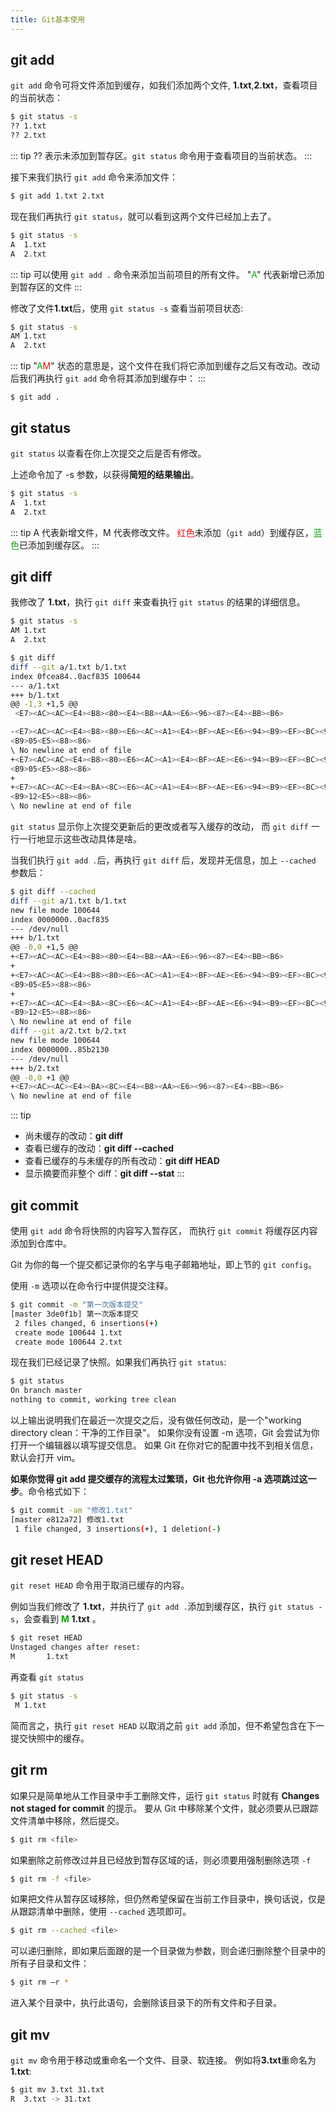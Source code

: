 ```yaml
---
title: Git基本使用
---
```


## git add
`git add` 命令可将文件添加到缓存，如我们添加两个文件, **1.txt**,**2.txt**，查看项目的当前状态：
```sh
$ git status -s
?? 1.txt
?? 2.txt
```
::: tip
?? 表示未添加到暂存区。`git status` 命令用于查看项目的当前状态。
:::

接下来我们执行 `git add` 命令来添加文件：
```sh
$ git add 1.txt 2.txt
```

现在我们再执行 `git status`，就可以看到这两个文件已经加上去了。
```sh
$ git status -s
A  1.txt
A  2.txt
```
::: tip
可以使用 `git add .` 命令来添加当前项目的所有文件。
"<span style="color:#13A10E;">A</span>" 代表新增已添加到暂存区的文件
:::

修改了文件**1.txt**后，使用 `git status -s` 查看当前项目状态:
```sh
$ git status -s
AM 1.txt
A  2.txt
```
::: tip
"<span style="color:#13A10E;">A</span><span style="color:red;">M</span>" 状态的意思是，这个文件在我们将它添加到缓存之后又有改动。改动后我们再执行 `git add` 命令将其添加到缓存中：
:::
```
$ git add .
```

## git status
`git status` 以查看在你上次提交之后是否有修改。

上述命令加了 -s 参数，以获得**简短的结果输出**。
```sh
$ git status -s
A  1.txt
A  2.txt
```
::: tip
A 代表新增文件，M 代表修改文件。
<span style="color:red;">红色</span>未添加（`git add`）到缓存区，<span style="color:#13A10E;">蓝色</span>已添加到缓存区。
:::


## git diff
我修改了 **1.txt**，执行 `git diff` 来查看执行 `git status` 的结果的详细信息。
```sh
$ git status -s
AM 1.txt
A  2.txt

$ git diff
diff --git a/1.txt b/1.txt
index 0fcea84..0acf835 100644
--- a/1.txt
+++ b/1.txt
@@ -1,3 +1,5 @@
 <E7><AC><AC><E4><B8><80><E4><B8><AA><E6><96><87><E4><BB><B6>

-<E7><AC><AC><E4><B8><80><E6><AC><A1><E4><BF><AE><E6><94><B9><EF><BC><9A><E6><97><B6><E9><97><B4><EF><BC><9A>11<E7><82>
<B9>05<E5><88><86>
\ No newline at end of file
+<E7><AC><AC><E4><B8><80><E6><AC><A1><E4><BF><AE><E6><94><B9><EF><BC><9A><E6><97><B6><E9><97><B4><EF><BC><9A>11<E7><82>
<B9>05<E5><88><86>
+
+<E7><AC><AC><E4><BA><8C><E6><AC><A1><E4><BF><AE><E6><94><B9><EF><BC><9A><E6><97><B6><E9><97><B4><EF><BC><9A>11<E7><82>
<B9>12<E5><88><86>
\ No newline at end of file
```
`git status` 显示你上次提交更新后的更改或者写入缓存的改动， 而 `git diff` 一行一行地显示这些改动具体是啥。

当我们执行 `git add .`后，再执行 `git diff` 后，发现并无信息，加上 `--cached` 参数后：
```sh
$ git diff --cached
diff --git a/1.txt b/1.txt
new file mode 100644
index 0000000..0acf835
--- /dev/null
+++ b/1.txt
@@ -0,0 +1,5 @@
+<E7><AC><AC><E4><B8><80><E4><B8><AA><E6><96><87><E4><BB><B6>
+
+<E7><AC><AC><E4><B8><80><E6><AC><A1><E4><BF><AE><E6><94><B9><EF><BC><9A><E6><97><B6><E9><97><B4><EF><BC><9A>11<E7><82>
<B9>05<E5><88><86>
+
+<E7><AC><AC><E4><BA><8C><E6><AC><A1><E4><BF><AE><E6><94><B9><EF><BC><9A><E6><97><B6><E9><97><B4><EF><BC><9A>11<E7><82>
<B9>12<E5><88><86>
\ No newline at end of file
diff --git a/2.txt b/2.txt
new file mode 100644
index 0000000..85b2130
--- /dev/null
+++ b/2.txt
@@ -0,0 +1 @@
+<E7><AC><AC><E4><BA><8C><E4><B8><AA><E6><96><87><E4><BB><B6>
\ No newline at end of file
```
::: tip
- 尚未缓存的改动：**git diff**
- 查看已缓存的改动：**git diff --cached**
- 查看已缓存的与未缓存的所有改动：**git diff HEAD**
- 显示摘要而非整个 diff：**git diff --stat**
:::

## git commit
使用 `git add` 命令将快照的内容写入暂存区， 而执行 `git commit` 将缓存区内容添加到仓库中。

Git 为你的每一个提交都记录你的名字与电子邮箱地址，即上节的 `git config`。

使用 `-m` 选项以在命令行中提供提交注释。
```sh
$ git commit -m "第一次版本提交"
[master 3de0f1b] 第一次版本提交
 2 files changed, 6 insertions(+)
 create mode 100644 1.txt
 create mode 100644 2.txt
```

现在我们已经记录了快照。如果我们再执行 `git status`:
```sh
$ git status
On branch master
nothing to commit, working tree clean
```
以上输出说明我们在最近一次提交之后，没有做任何改动，是一个"working directory clean：干净的工作目录"。
如果你没有设置 -m 选项，Git 会尝试为你打开一个编辑器以填写提交信息。 如果 Git 在你对它的配置中找不到相关信息，默认会打开 vim。

**如果你觉得 git add 提交缓存的流程太过繁琐，Git 也允许你用 -a 选项跳过这一步**。命令格式如下：
```sh
$ git commit -am "修改1.txt"
[master e812a72] 修改1.txt
 1 file changed, 3 insertions(+), 1 deletion(-)
```

## git reset HEAD
`git reset HEAD` 命令用于取消已缓存的内容。

例如当我们修改了 **1.txt**，并执行了 `git add .`添加到缓存区，执行 `git status -s`，会查看到 **<span style="color:#13A10E;">M</span> 1.txt** 。
```sh
$ git reset HEAD
Unstaged changes after reset:
M       1.txt
```
再查看 `git status`
```sh
$ git status -s
 M 1.txt
```

简而言之，执行 `git reset HEAD` 以取消之前 `git add` 添加，但不希望包含在下一提交快照中的缓存。


## git rm
如果只是简单地从工作目录中手工删除文件，运行 `git status` 时就有 **Changes not staged for commit** 的提示。
要从 Git 中移除某个文件，就必须要从已跟踪文件清单中移除，然后提交。
```sh
$ git rm <file>
```
如果删除之前修改过并且已经放到暂存区域的话，则必须要用强制删除选项 `-f`
```sh
$ git rm -f <file>
```
如果把文件从暂存区域移除，但仍然希望保留在当前工作目录中，换句话说，仅是从跟踪清单中删除，使用 `--cached` 选项即可。
```sh
$ git rm --cached <file>
```
可以递归删除，即如果后面跟的是一个目录做为参数，则会递归删除整个目录中的所有子目录和文件：
```sh
$ git rm –r * 
```
进入某个目录中，执行此语句，会删除该目录下的所有文件和子目录。

## git mv
`git mv` 命令用于移动或重命名一个文件、目录、软连接。
例如将**3.txt**重命名为**1.txt**:
```sh
$ git mv 3.txt 31.txt
R  3.txt -> 31.txt
```




